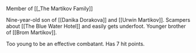 Member of [[_The Martikov Family]]

Nine-year-old son of [[Danika Dorakova]] and [[Urwin Martikov]]. Scampers about [[The Blue Water Hotel]] and easily gets underfoot. Younger brother of [[Brom Martikov]].

Too young to be an effective combatant. Has 7 hit points.